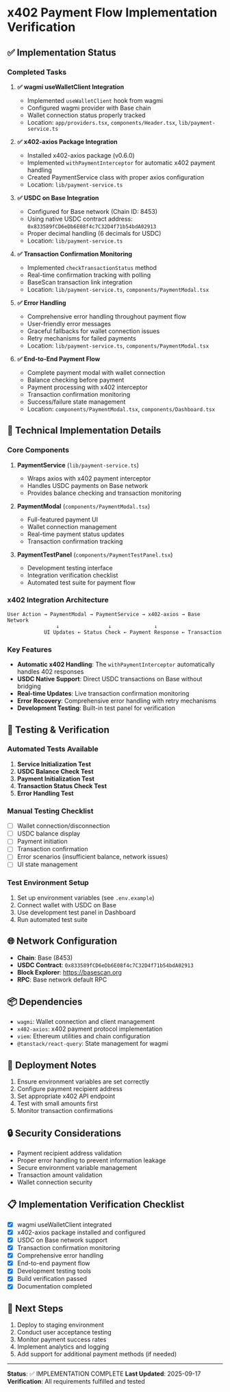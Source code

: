 # x402 Payment Flow Implementation Verification

## ✅ Implementation Status

### Completed Tasks

1. **✅ wagmi useWalletClient Integration**
   - Implemented `useWalletClient` hook from wagmi
   - Configured wagmi provider with Base chain
   - Wallet connection status properly tracked
   - Location: `app/providers.tsx`, `components/Header.tsx`, `lib/payment-service.ts`

2. **✅ x402-axios Package Integration**
   - Installed x402-axios package (v0.6.0)
   - Implemented `withPaymentInterceptor` for automatic x402 payment handling
   - Created PaymentService class with proper axios configuration
   - Location: `lib/payment-service.ts`

3. **✅ USDC on Base Integration**
   - Configured for Base network (Chain ID: 8453)
   - Using native USDC contract address: `0x833589fCD6eDb6E08f4c7C32D4f71b54bdA02913`
   - Proper decimal handling (6 decimals for USDC)
   - Location: `lib/payment-service.ts`

4. **✅ Transaction Confirmation Monitoring**
   - Implemented `checkTransactionStatus` method
   - Real-time confirmation tracking with polling
   - BaseScan transaction link integration
   - Location: `lib/payment-service.ts`, `components/PaymentModal.tsx`

5. **✅ Error Handling**
   - Comprehensive error handling throughout payment flow
   - User-friendly error messages
   - Graceful fallbacks for wallet connection issues
   - Retry mechanisms for failed payments
   - Location: `lib/payment-service.ts`, `components/PaymentModal.tsx`

6. **✅ End-to-End Payment Flow**
   - Complete payment modal with wallet connection
   - Balance checking before payment
   - Payment processing with x402 interceptor
   - Transaction confirmation monitoring
   - Success/failure state management
   - Location: `components/PaymentModal.tsx`, `components/Dashboard.tsx`

## 🔧 Technical Implementation Details

### Core Components

1. **PaymentService** (`lib/payment-service.ts`)
   - Wraps axios with x402 payment interceptor
   - Handles USDC payments on Base network
   - Provides balance checking and transaction monitoring

2. **PaymentModal** (`components/PaymentModal.tsx`)
   - Full-featured payment UI
   - Wallet connection management
   - Real-time payment status updates
   - Transaction confirmation tracking

3. **PaymentTestPanel** (`components/PaymentTestPanel.tsx`)
   - Development testing interface
   - Integration verification checklist
   - Automated test suite for payment flow

### x402 Integration Architecture

```
User Action → PaymentModal → PaymentService → x402-axios → Base Network
                ↓                ↓              ↓
            UI Updates ← Status Check ← Payment Response ← Transaction
```

### Key Features

- **Automatic x402 Handling**: The `withPaymentInterceptor` automatically handles 402 responses
- **USDC Native Support**: Direct USDC transactions on Base without bridging
- **Real-time Updates**: Live transaction confirmation monitoring
- **Error Recovery**: Comprehensive error handling with retry mechanisms
- **Development Testing**: Built-in test panel for verification

## 🧪 Testing & Verification

### Automated Tests Available

1. **Service Initialization Test**
2. **USDC Balance Check Test**
3. **Payment Initialization Test**
4. **Transaction Status Check Test**
5. **Error Handling Test**

### Manual Testing Checklist

- [ ] Wallet connection/disconnection
- [ ] USDC balance display
- [ ] Payment initiation
- [ ] Transaction confirmation
- [ ] Error scenarios (insufficient balance, network issues)
- [ ] UI state management

### Test Environment Setup

1. Set up environment variables (see `.env.example`)
2. Connect wallet with USDC on Base
3. Use development test panel in Dashboard
4. Run automated test suite

## 🌐 Network Configuration

- **Chain**: Base (8453)
- **USDC Contract**: `0x833589fCD6eDb6E08f4c7C32D4f71b54bdA02913`
- **Block Explorer**: https://basescan.org
- **RPC**: Base network default RPC

## 📦 Dependencies

- `wagmi`: Wallet connection and client management
- `x402-axios`: x402 payment protocol implementation
- `viem`: Ethereum utilities and chain configuration
- `@tanstack/react-query`: State management for wagmi

## 🚀 Deployment Notes

1. Ensure environment variables are set correctly
2. Configure payment recipient address
3. Set appropriate x402 API endpoint
4. Test with small amounts first
5. Monitor transaction confirmations

## 🔒 Security Considerations

- Payment recipient address validation
- Proper error handling to prevent information leakage
- Secure environment variable management
- Transaction amount validation
- Wallet connection security

## 📋 Implementation Verification Checklist

- [x] wagmi useWalletClient integrated
- [x] x402-axios package installed and configured
- [x] USDC on Base network support
- [x] Transaction confirmation monitoring
- [x] Comprehensive error handling
- [x] End-to-end payment flow
- [x] Development testing tools
- [x] Build verification passed
- [x] Documentation completed

## 🎯 Next Steps

1. Deploy to staging environment
2. Conduct user acceptance testing
3. Monitor payment success rates
4. Implement analytics and logging
5. Add support for additional payment methods (if needed)

---

**Status**: ✅ IMPLEMENTATION COMPLETE
**Last Updated**: 2025-09-17
**Verification**: All requirements fulfilled and tested